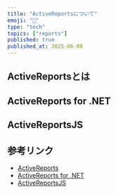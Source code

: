 ```yaml
---
title: "ActiveReportsについて"
emoji: "📝"
type: "tech"
topics: ["reports"]
published: true
published_at: 2025-06-08
---
```


## ActiveReportsとは

## ActiveReports for .NET

## ActiveReportsJS

## 参考リンク

- [ActiveReports](https://developer.mescius.jp/reporting)
- [ActiveReports for .NET](https://developer.mescius.jp/activereports)
- [ActiveReportsJS](https://developer.mescius.jp/activereportsjs)
